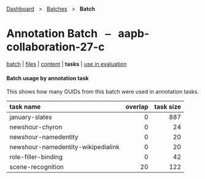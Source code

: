 [Dashboard](../../index.md)  &nbsp; > &nbsp; [Batches](../index.md)  &nbsp; > &nbsp; **Batch** 

# Annotation Batch &nbsp; ⎯ &nbsp; aapb-collaboration-27-c

[batch](index.md) | [files](files.md) | [content](content.md) | **tasks** | [use in evaluation](evaluation.md) 

#### Batch usage by annotation task

This shows how many GUIDs from this batch were used in annotation tasks.

| task name | overlap | task size |
| :------ | ------: | ------: |
| january-slates | 0 | 887 |
| newshour-chyron | 0 | 24 |
| newshour-namedentity | 0 | 20 |
| newshour-namedentity-wikipedialink | 0 | 20 |
| role-filler-binding | 0 | 42 |
| scene-recognition | 20 | 122 |
